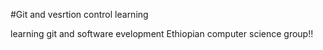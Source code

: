 #Git and vesrtion control learning

learning git and software evelopment Ethiopian computer science group!!
